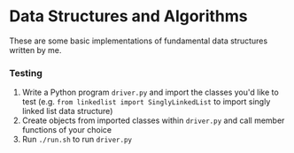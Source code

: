 # Data Structures and Algorithms

These are some basic implementations of fundamental data structures written by me.

### Testing
1. Write a Python program `driver.py` and import the classes you'd like to test (e.g. `from linkedlist import SinglyLinkedList` to import singly linked list data structure)
2. Create objects from imported classes within `driver.py` and call member functions of your choice
3. Run `./run.sh` to run `driver.py`
